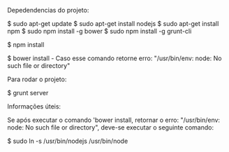 Depedendencias do projeto:

$ sudo apt-get update
$ sudo apt-get install nodejs
$ sudo apt-get install npm
$ sudo npm install -g bower
$ sudo npm install -g grunt-cli

$ npm install

$ bower install - Caso esse comando retorne erro: "/usr/bin/env: node: No such file or directory"

Para rodar o projeto:

$ grunt server

Informações úteis:

Se após executar o comando 'bower install, retornar o erro: "/usr/bin/env: node: No such file or directory", deve-se executar o seguinte comando:

$ sudo ln -s /usr/bin/nodejs /usr/bin/node
